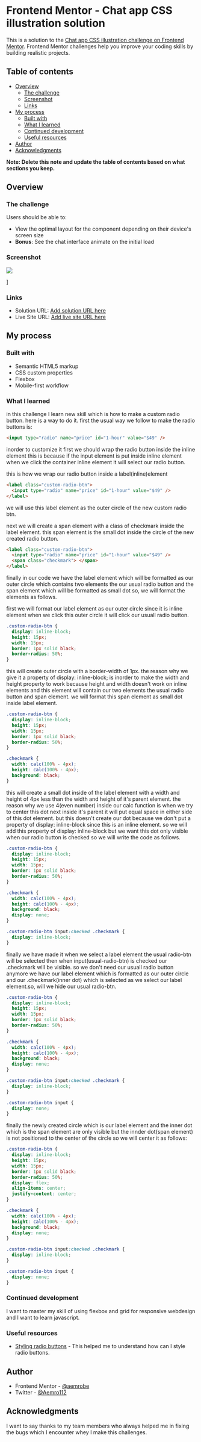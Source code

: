 # Frontend Mentor - Chat app CSS illustration solution

This is a solution to the [Chat app CSS illustration challenge on Frontend Mentor](https://www.frontendmentor.io/challenges/chat-app-css-illustration-O5auMkFqY). Frontend Mentor challenges help you improve your coding skills by building realistic projects.

## Table of contents

- [Overview](#overview)
  - [The challenge](#the-challenge)
  - [Screenshot](#screenshot)
  - [Links](#links)
- [My process](#my-process)
  - [Built with](#built-with)
  - [What I learned](#what-i-learned)
  - [Continued development](#continued-development)
  - [Useful resources](#useful-resources)
- [Author](#author)
- [Acknowledgments](#acknowledgments)

**Note: Delete this note and update the table of contents based on what sections you keep.**

## Overview

### The challenge

Users should be able to:

- View the optimal layout for the component depending on their device's screen size
- **Bonus**: See the chat interface animate on the initial load

### Screenshot

![](./screenshot.jpg)

]

### Links

- Solution URL: [Add solution URL here](https://your-solution-url.com)
- Live Site URL: [Add live site URL here](https://your-live-site-url.com)

## My process

### Built with

- Semantic HTML5 markup
- CSS custom properties
- Flexbox
- Mobile-first workflow

### What I learned

in this challenge I learn new skill which is how to make a custom radio button. here is a way to do it.
first the usual way we follow to make the radio buttons is:

```html
<input type="radio" name="price" id="1-hour" value="$49" />
```

inorder to customize it first we should wrap the radio button inside the inline element this is because if the input element is put inside inline element when we click the container inline element it will select our radio button.

this is how we wrap our radio button inside a label(inline)element

```html
<label class="custom-radio-btn">
  <input type="radio" name="price" id="1-hour" value="$49" />
</label>
```

we will use this label element as the outer circle of the new custom radio btn.

next we will create a span element with a class of checkmark inside the label element. this span element is the small dot inside the circle of the new created radio button.

```html
<label class="custom-radio-btn">
  <input type="radio" name="price" id="1-hour" value="$49" />
  <span class="checkmark"> </span>
</label>
```

finally in our code we have the label element which will be formatted as our outer circle which contains two elements the our usual radio button and the span element which will be formatted as small dot so, we will format the elements as follows.

first we will format our label element as our outer circle since it is inline element when we click this outer circle it will click our usuall radio button.

```css
.custom-radio-btn {
  display: inline-block;
  height: 15px;
  width: 15px;
  border: 1px solid black;
  border-radius: 50%;
}
```

this will create outer circle with a border-width of 1px. the reason why we give it a property of display: inline-block; is inorder to make the width and height property to work because height and width doesn't work on inline elements and this element will contain our two elements the usual radio button and span element.
we will format this span element as small dot inside label element.

```css
.custom-radio-btn {
  display: inline-block;
  height: 15px;
  width: 15px;
  border: 1px solid black;
  border-radius: 50%;
}

.checkmark {
  width: calc(100% - 4px);
  height: calc(100% - 4px);
  background: black;
}
```

this will create a small dot inside of the label element with a width and height of 4px less than the width and height of it's parent element. the reason why we use 4(even number) inside our calc function is when we try to center this dot next inside it's parent it will put equal space in either side of this dot element. but this doesn't create our dot because we don't put a property of display: inline-block since this is an inline element. so we will add this property of display: inline-block but we want this dot only visible when our radio button is checked so we will write the code as follows.

```css
.custom-radio-btn {
  display: inline-block;
  height: 15px;
  width: 15px;
  border: 1px solid black;
  border-radius: 50%;
}

.checkmark {
  width: calc(100% - 4px);
  height: calc(100% - 4px);
  background: black;
  display: none;
}

.custom-radio-btn input:checked .checkmark {
  display: inline-block;
}
```

finally we have made it when we select a label element the usual radio-btn will be selected then when input(usual-radio-btn) is checked our .checkmark will be visible. so we don't need our usuall radio button anymore we have our label element which is formatted as our outer circle and our .checkmark(inner dot) which is selected as we select our label element.so, will we hide our usual radio-btn.

```css
.custom-radio-btn {
  display: inline-block;
  height: 15px;
  width: 15px;
  border: 1px solid black;
  border-radius: 50%;
}

.checkmark {
  width: calc(100% - 4px);
  height: calc(100% - 4px);
  background: black;
  display: none;
}

.custom-radio-btn input:checked .checkmark {
  display: inline-block;
}

.custom-radio-btn input {
  display: none;
}
```

finally the newly created circle which is our label element and the inner dot which is the span element are only visible but the innder dot(span element) is not positioned to the center of the circle so we will center it as follows:

```css
.custom-radio-btn {
  display: inline-block;
  height: 15px;
  width: 15px;
  border: 1px solid black;
  border-radius: 50%;
  display: flex;
  align-items: center;
  justify-content: center;
}

.checkmark {
  width: calc(100% - 4px);
  height: calc(100% - 4px);
  background: black;
  display: none;
}

.custom-radio-btn input:checked .checkmark {
  display: inline-block;
}

.custom-radio-btn input {
  display: none;
}
```

### Continued development

I want to master my skill of using flexbox and grid for responsive webdesign and I want to learn javascript.

### Useful resources

- [Styling radio buttons](https://youtu.be/MZq5zFSpUlo) - This helped me to understand how can I style radio buttons.

## Author

- Frontend Mentor - [@aemrobe](https://www.frontendmentor.io/profile/aemrobe)
- Twitter - [@Aemro112](https://www.twitter.com/Aemro112)

## Acknowledgments

I want to say thanks to my team members who always helped me in fixing the bugs which I encounter whey I make this challenges.
